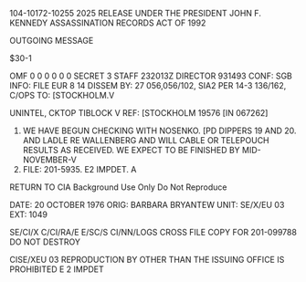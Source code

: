 104-10172-10255 2025 RELEASE UNDER THE PRESIDENT JOHN F. KENNEDY ASSASSINATION RECORDS ACT OF 1992

OUTGOING MESSAGE

$30-1

OMF 0 0 0 0 0 0
SECRET 3
STAFF 232013Z DIRECTOR 931493
CONF: SGB INFO: FILE EUR 8 14 DISSEM BY: 27
056,056/102, SIA2 PER
14-3 136/162, C/OPS
TO: [STOCKHOLM.V

UNINTEL, CKTOP TIBLOCK V
REF: [STOCKHOLM 19576 [IN 067262]
1. WE HAVE BEGUN CHECKING WITH NOSENKO. [PD DIPPERS 19 AND 20.
AND LADLE RE WALLENBERG AND WILL CABLE OR TELEPOUCH RESULTS AS
RECEIVED. WE EXPECT TO BE FINISHED BY MID-NOVEMBER-V
2. FILE: 201-5935. E2 IMPDET. A

RETURN TO CIA
Background Use Only
Do Not Reproduce

DATE: 20 OCTOBER 1976
ORIG: BARBARA BRYANTEW
UNIT: SE/X/EU 03
EXT: 1049

SE/CI/X
C/CI/RA/E
E/SC/S
CI/NN/LOGS
CROSS FILE COPY FOR
201-099788
DO NOT DESTROY

CISE/XEU 03
REPRODUCTION BY OTHER THAN THE ISSUING OFFICE IS PROHIBITED E 2 IMPDET

